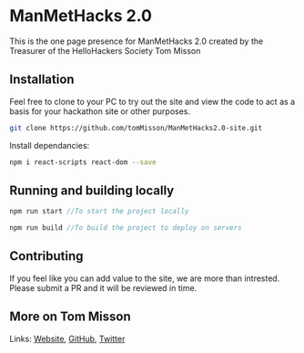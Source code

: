 # ManMetHacks 2.0

This is the one page presence for ManMetHacks 2.0 created by the Treasurer of the HelloHackers Society Tom Misson

## Installation

Feel free to clone to your PC to try out the site and view the code to act as a basis for your hackathon site or other purposes.

```bash
git clone https://github.com/tomMisson/ManMetHacks2.0-site.git
```
Install dependancies: 

```bash
npm i react-scripts react-dom --save
```

## Running and building locally 

```javascript
npm run start //To start the project locally
```

```javascript
npm run build //To build the project to deploy on servers
```
## Contributing
If you feel like you can add value to the site, we are more than intrested. Please submit a PR and it will be reviewed in time.
## More on Tom Misson
Links:
[Website](https://thomas.misson.info), 
[GitHub](https://github.com/tomMisson), 
[Twitter](https://twitter.com/thomas_misson)
